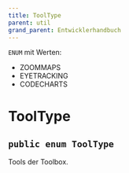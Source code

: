 ```yaml
---
title: ToolType
parent: util
grand_parent: Entwicklerhandbuch
---
```

`ENUM` mit Werten:
* ZOOMMAPS
* EYETRACKING
* CODECHARTS

# ToolType


## `public enum ToolType`

Tools der Toolbox.

